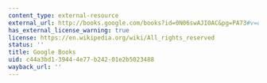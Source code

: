 ```yaml
---
content_type: external-resource
external_url: http://books.google.com/books?id=0N06swAJI0AC&pg=PA73#v=onepage
has_external_license_warning: true
license: https://en.wikipedia.org/wiki/All_rights_reserved
status: ''
title: Google Books
uid: c44a3bd1-3944-4e77-b242-01e2b5023488
wayback_url: ''
---
```

